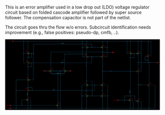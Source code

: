 This is an error amplifier used in a low drop out (LDO) voltage regulator circuit based on folded cascode amplifier followed by super source follower. The compensation capacitor is not part of the netlist.

The circuit goes thru the flow w/o errors. Subcircuit identification needs improvement (e.g., false positives: pseudo-dp, cmfb, ..).

![alt text](ldo_error_amp.png "Title")

